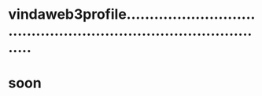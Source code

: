 # vindaweb3profile......................................................................................
# soon
